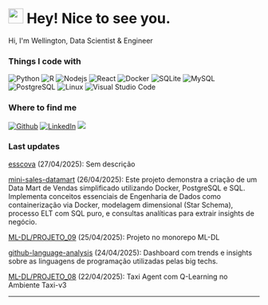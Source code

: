 <h1><img src="https://emojis.slackmojis.com/emojis/images/1643514418/3958/storm_trooper.gif?1643514418" width="30"/> Hey! Nice to see you.</h1>
<p>Hi, I'm Wellington, Data Scientist & Engineer</p>

<h3>Things I code with</h3>
<p>
  <img alt="Python" src="https://img.shields.io/badge/-Python-000?style=flat-square&logo=python&logoColor=white" />
  <img alt="R" src="https://img.shields.io/badge/-R-000000?style=flat-square&logo=r&logoColor=white" />
  <img alt="Nodejs" src="https://img.shields.io/badge/-Nodejs-000?style=flat-square&logo=Node.js&logoColor=white" />
  <img alt="React" src="https://img.shields.io/badge/-React-000000?style=flat-square&logo=react&logoColor=white" />
  <img alt="Docker" src="https://img.shields.io/badge/-Docker-000?style=flat-square&logo=docker&logoColor=white" />
  <img alt="SQLite" src="https://img.shields.io/badge/-SQLite-000000?style=flat-square&logo=sqlite&logoColor=white" />
  <img alt="MySQL" src="https://img.shields.io/badge/-MySQL-000?style=flat-square&logo=mysql&logoColor=white" />
  <img alt="PostgreSQL" src="https://img.shields.io/badge/-PostgreSQL-000000?style=flat-square&logo=postgresql&logoColor=white" />
  <img alt="Linux" src="https://img.shields.io/badge/-Linux-000000?style=flat-square&logo=linux&logoColor=white" />
  <img alt="Visual Studio Code" src="https://img.shields.io/badge/-VSCode-000000?style=flat-square&logo=visual-studio-code&logoColor=white" />
</p>

<h3>Where to find me</h3>
<p>
  <a href="https://github.com/esscova" target="_blank"><img alt="Github" src="https://img.shields.io/badge/GitHub-%2312100E.svg?&style=for-the-badge&logo=Github&logoColor=white" /></a>
  <a href="https://www.linkedin.com/in/wellington-moreira-santos" target="_blank"><img alt="LinkedIn" src="https://img.shields.io/badge/linkedin-%230077B5.svg?&style=for-the-badge&logo=linkedin&logoColor=white" /></a>
  <a href="mailto:wmoreira.ds@gmail.com"><img src="https://img.shields.io/badge/Gmail-D14836?style=for-the-badge&logo=gmail&logoColor=white"/> </a>
</p>

<h3>Last updates</h3>
<p>
<a href="https://github.com/esscova/esscova" target="_blank">esscova</a> (27/04/2025): Sem descrição
</p>

<p>
<a href="https://github.com/esscova/mini-sales-datamart" target="_blank">mini-sales-datamart</a> (26/04/2025): Este projeto demonstra a criação de um Data Mart de Vendas simplificado utilizando Docker, PostgreSQL e SQL. Implementa conceitos essenciais de Engenharia de Dados como containerização via Docker, modelagem dimensional (Star Schema), processo ELT com SQL puro, e consultas analíticas para extrair insights de negócio.
</p>

<p>
<a href="https://github.com/esscova/ML-DL/tree/main/PROJETO_09%20-%20An%C3%A1lise%20de%20Sentimentos%20de%20Reviews" target="_blank">ML-DL/PROJETO_09</a> (25/04/2025): Projeto no monorepo ML-DL
</p>

<p>
<a href="https://github.com/esscova/github-language-analysis" target="_blank">github-language-analysis</a> (24/04/2025): Dashboard com trends e insights sobre as linguagens de programação utilizadas pelas big techs.
</p>

<p>
<a href="https://github.com/esscova/ML-DL/tree/main/PROJETO_08%20-%20RL%20Taxi%20Q-Learning%20Agent" target="_blank">ML-DL/PROJETO_08</a> (22/04/2025): Taxi Agent com Q-Learning no Ambiente Taxi-v3
</p>

---
